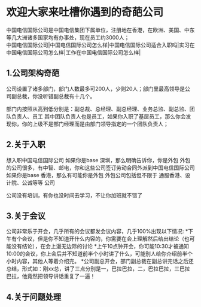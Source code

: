 # 欢迎大家来吐槽你遇到的奇葩公司

中国电信国际公司是中国电信集团下属单位，注册地在香港，在欧洲、美国、中东等几大洲诸多国家均有办事处，现在员工约3000人；   
中国电信国际公司|中国电信国际公司怎么样|中国电信国际公司适合入职吗|实习在中国电信国际公司怎么样|工作在中国电信国际公司怎么样|   

1.公司架构奇葩
---
公司设置了诸多部门，部门人数最多可200人，少则20人；部门里最高领导是公司副总裁，你没听错副总裁有十几个。

部门内按照从高到低分别是：副总裁、总经理、副总经理、业务总监、副总监、团队负责人、员工
其中团队负责人也是员工，如果你入职了基层员工，那么你会发现你，你的上级不是部门经理而是由部门领导指定的一个团队负责人；

2.关于入职
---
想入职中国电信国际公司
如果你是base 深圳，那么明确告诉你，你是外包
外包的公司很多，有中智、邮电，你和这些公司签订劳动合同外派到中国电信国际公司
如果你是base 香港，那么有可能你是外包
外包公司包括但不限于 通服香港、设计院、公诚等等 公司

公司没有培训，有你也没时间去学习，不让你加班就不错了

3.关于会议
---
公司非常乐于开会，几乎所有的会议都发会议内容，几乎100%出现以下情况:
*下午有个会议，但是你不知道开什么内容的，你需要在会上理解然后给出结论（也可能没有结论），在会上漫无边际的讨论
*上午10点钟开会，你可能10:30才被通知10:00的会议，你上会后并不知道前半个小时讲了什么，可能别人给你介绍前半个小时内容，其他人等着介绍完。
*公司副总开会，部门副总裁在副总讲完话之后还总结，形式如：刚xx总，讲了三点分别是一，巴拉巴拉，二，巴拉巴拉，三巴拉巴拉，他竟然把领导讲话重复了一遍！

4.关于问题处理
---


